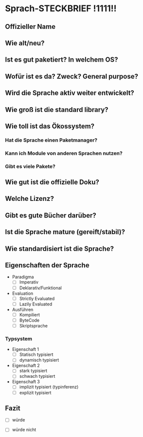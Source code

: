 # Sprach-STECKBRIEF !1111!!

## Offizieller Name

## Wie alt/neu?

## Ist es gut paketiert? In welchem OS?

## Wofür ist es da? Zweck? General purpose?

## Wird die Sprache aktiv weiter entwickelt?

## Wie groß ist die standard library?

## Wie toll ist das Ökossystem?

### Hat die Sprache einen Paketmanager?

### Kann ich Module von anderen Sprachen nutzen?

### Gibt es viele Pakete?

## Wie gut ist die offizielle Doku?

## Welche Lizenz?

## Gibt es gute Bücher darüber?

## Ist die Sprache mature (gereift/stabil)?

## Wie standardisiert ist die Sprache?

## Eigenschaften der Sprache

* Paradigma
  - [ ] Imperativ
  - [ ] Deklarativ/Funktional
* Evaluation
  - [ ] Strictly Evaluated
  - [ ] Lazily Evaluated
* Ausführen
  - [ ] Kompiliert
  - [ ] ByteCode
  - [ ] Skriptsprache

### Typsystem

* Eigenschaft 1
  - [ ] Statisch typisiert
  - [ ] dynamisch typisiert
* Eigenschaft 2
  - [ ] stark typisiert
  - [ ] schwach typisiert
* Eigenschaft 3
  - [ ] implizit typisiert (typinferenz)
  - [ ] explizit typisiert

## Fazit

  - [ ] würde
  - [ ] würde nicht


